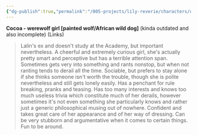 ```yaml
---
{"dg-publish":true,"permalink":"/005-projects/lily-reverie/characters/other-mg/cocoa/","created":"2024-01-18T13:38:50.210-03:00","updated":"2024-01-18T13:39:04.750-03:00"}
---
```


**Cocoa - werewolf girl [painted wolf/African wild dog]** (kinda outdated and also incomplete)
(Links)

> Lalin's ex and doesn't study at the Academy, but important nevertheless. A cheerful and extremely curious girl, she's actually pretty smart and perceptive but has a terrible attention span. Sometimes gets very into something and rants nonstop, but when not ranting tends to derail all the time. Sociable, but prefers to stay alone if she thinks someone isn't worth the trouble, though she is polite nevertheless and still gets lonely easily. Has a penchant for rule breaking, pranks and teasing. Has too many interests and knows too much useless trivia which constitute much of her derails, however sometimes it's not even something she particularly knows and rather just a generic philosophical musing out of nowhere. Confident and takes great care of her appearance and of her way of dressing. Can be very stubborn and argumentative when it comes to certain things. Fun to be around.